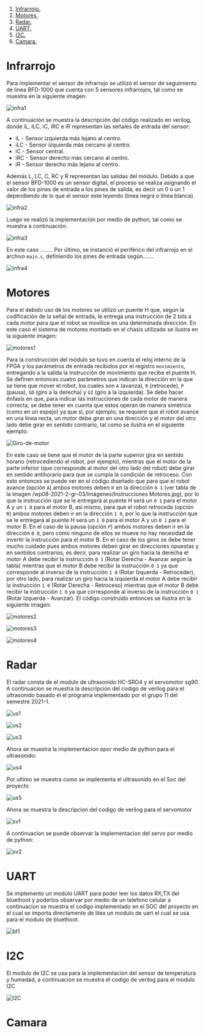 1. [ Infrarrojo. ](#infrarrojo)
2. [ Motores. ](#motores)
3. [ Radar. ](#radar)
4. [ UART. ](#uart)
5. [ I2C. ](#I2C)
6. [ Camara. ](#camara)

# Infrarrojo

Para implementar el sensor de infrarrojo se utilizó el sensor de seguimiento de linea BFD-1000 que cuenta con 5 sensores infrarrojos, tal como se muestra en la siguiente imagen:

![infra1](https://user-images.githubusercontent.com/92388558/153109712-89b3b481-5225-40f7-828e-785313257cef.png)

A continuación se muestra la descripción del código realizado en verilog, donde iL, iLC, iC, iRC e iR representan las señales de entrada del sensor:

- iL  - Sensor izquierda más lejano al centro.
- iLC - Sensor izquierda más cercano al centro.
- iC  - Sensor central.
- iRC - Sensor derecho más cercano al centro.
- iR  - Sensor derecho más lejano al centro.

Además L, LC, C, RC y R representan las salidas del módulo. Debido a que el sensor BFD-1000 es un sensor digital, el proceso se realiza asignando el valor de los pines de entrada a los pines de salida, es decir un 0 o un 1 dependiendo de lo que el sensor este leyendo (línea negra o línea blanca).

![infra2](https://user-images.githubusercontent.com/92388558/153109981-1bd77b88-afe3-4cd5-864b-e43fc98c5d0c.png)

Luego se realizó la implementación por medio de python, tal como se muestra a continuación:

![infra3](https://user-images.githubusercontent.com/92388558/153111305-151ff5fb-90b4-490e-acdd-b6956288fe0a.png)

En este caso ........ Por último, se instanció el periférico del infrarrojo en el archivo `main.c`, definiendo los pines de entrada según.......

![infra4](https://user-images.githubusercontent.com/92388558/153111311-69e165d1-daaa-430b-bc7a-8440550dc648.png)


# Motores

Para el debido uso de los motores se utilizó un puente H que, según la codificación de la señal de entrada, le entrega una instrucción de 2 bits a cada motor para que el robot se movilice en una determinada dirección. En este caso el sistema de motores montado en el chasis utilizado se ilustra en la siguiente imagen:

![motores1](https://user-images.githubusercontent.com/92388558/153331110-ffb2355c-2163-4166-8bc1-d759afda07e7.JPG)

Para la construcción del módulo se tuvo en cuenta el reloj interno de la FPGA y los parámetros de entrada recibidos por el registro `movimiento`, entregando a la salida la instrucción de movimiento que recibe el puente H. Se definen entonces cuatro parámetros que indican la dirección en la que se tiene que mover el robot, los cuales son `A` (avanza), `R` (retrocede), `P` (pausa), `GD` (giro a la derecha) y `GI` (giro a la izquierda). Se debe hacer énfasis en que, para indicar las instrucciones de cada motor de manera correcta, se debe tener en cuenta que estos operan de manera simétrica (como en un espejo) ya que si, por ejemplo, se requiere que el robot avance en una línea recta, un motor debe girar en una dirección y el motor del otro lado debe girar en sentido contrario, tal como se ilustra en el siguiente ejemplo:

![Giro-de-motor](https://user-images.githubusercontent.com/82488285/153473137-6f472307-1b36-4784-ac9b-18d44414ba33.png)

En este caso se tiene que el motor de la parte superior gira en sentido horario (retrocediendo el robot, por ejemplo), mientras que el motor de la parte inferior (que corresponde al motor del otro lado del robot) debe girar en sentido antihorario para que se cumpla la condición de retroceso. Con esto entonces se puede ver en el código diseñado que para que el robot avance (opción `A`) ambos motores deben ir en la dirección `0 1` (ver tabla de la imagen /wp08-2021-2-gr-03/Imágenes/Instrucciones Motores.jpg), por lo que la instrucción que se le entregará al puente H será un `0 1` para el motor A y un `1 0` para el motor B, así mismo, para que el robot retroceda (opción `R`) ambos motores deben ir en la dirección `1 0`, por lo que la instrucción que se le entregará al puente H será un `1 0` para el motor A y un `0 1` para el motor B. En el caso de la pausa (opción `P`) ambos motores deben ir en la dirección `0 0`, pero como ninguno de ellos se mueve no hay necesidad de invertir la instrucción para el motor B. En el caso de los giros se debe tener mucho cuidado pues ambos motores deben girar en direcciones opuestas y en sentidos contrarios, es decir, para realizar un giro hacia la derecha el motor A debe recibir la instrucción `0 1` (Rotar Derecha - Avanzar según la tabla) mientras que el motor B debe recibir la instrucción `0 1` ya que corresponde al inverso de la instrucción `1 0` (Rotar Izquerda - Retroceder), por otro lado, para realizar un giro hacia la izquierda el motor A debe recibir la instrucción `1 0` (Rotar Derecha - Retroceso) mientras que el motor B debe recibir la instrucción `1 0` ya que corresponde al inverso de la instrucción `0 1` (Rotar Izquerda - Avanzar). El código construido entonces se ilustra en la siguiente imagen:

![motores2](https://user-images.githubusercontent.com/92388558/153112643-3000f310-da91-46f0-98f2-34b0ced0da81.png)

![motores3](https://user-images.githubusercontent.com/92388558/153112407-af8a2eea-5ad9-4855-8be2-a361639ce087.png)

![motores4](https://user-images.githubusercontent.com/92388558/153112428-dbc1b0f7-8f90-44ea-bbe3-f09426d8a1b5.png)


# Radar
El radar consta de el modulo de ultrasonido HC-SRO4 y el servomotor sg90. A continuacion se muestra la descripcion del codigo de verilog para el ultrasonido basado el el programa implementado por el grupo 11 del semestre 2021-1.

![us1](https://user-images.githubusercontent.com/92388558/153326680-40f9857f-a0aa-4109-990e-eb47225fc63d.png)

![us2](https://user-images.githubusercontent.com/92388558/153326692-74947cc3-cc75-4dd3-80d9-9f4730198798.png)

![us3](https://user-images.githubusercontent.com/92388558/153326702-50d04a21-04a9-4c39-b5de-a9d9b73299f4.png)


Ahora se muestra la implementacion epor medio de python para el ultrasonido:

![us4](https://user-images.githubusercontent.com/92388558/153326870-c0ece5e1-cf98-47d5-b70c-0cd0e4219144.png)

Por ultimo se muestra como se implementa el ultrasonido en el Soc del proyecto

![us5](https://user-images.githubusercontent.com/92388558/153327313-2081f45c-170f-435d-8b8d-4854e3d02919.png)



Ahora se muestra la descripcion del codigo de verilog para el servomotor

![sv1](https://user-images.githubusercontent.com/92388558/153329096-80c64f61-3d31-4bc3-a190-d29c9fd01bca.png)

A continuacion se puede observar la implementacion del servo por medio de python:


![sv2](https://user-images.githubusercontent.com/92388558/153329390-5873305a-9623-4519-b9ba-b0be2d873ad0.png)



# UART
Se implemento un modulo UART para poder leer los datos RX,TX del bluethoot y poderlos observar por medio de un telefono celular a continuacion se muestra el codigo implementado en el SOC del proyecto en el cual se importa directamente de litex un modulo de uart el cual se usa para el modulo de bluethoot.

![bt1](https://user-images.githubusercontent.com/92388558/153327906-514506eb-a5ab-4eea-8114-46509ff7beaa.png)


# I2C
El modulo de I2C se usa para la implementacion del sensor de temperatura y humedad, a continuacion se muestra el codigo de verilog para el modulo I2C

![I2C](https://user-images.githubusercontent.com/92388558/153329980-8b509c84-380e-43de-bce2-c32128106c07.png)



# Camara
